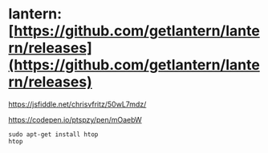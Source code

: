 # lantern:[https://github.com/getlantern/lantern/releases](https://github.com/getlantern/lantern/releases)

https://jsfiddle.net/chrisvfritz/50wL7mdz/

https://codepen.io/ptspzy/pen/mOaebW

```
sudo apt-get install htop
htop
```